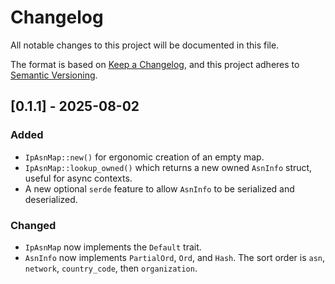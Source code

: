 # Changelog

All notable changes to this project will be documented in this file.

The format is based on [Keep a
Changelog](https://keepachangelog.com/en/1.1.0/), and this project adheres to
[Semantic Versioning](https://semver.org/spec/v2.0.0.html).

## [0.1.1] - 2025-08-02

### Added

- `IpAsnMap::new()` for ergonomic creation of an empty map.
- `IpAsnMap::lookup_owned()` which returns a new owned `AsnInfo` struct, useful
  for async contexts.
- A new optional `serde` feature to allow `AsnInfo` to be serialized and
  deserialized.

### Changed

- `IpAsnMap` now implements the `Default` trait.
- `AsnInfo` now implements `PartialOrd`, `Ord`, and `Hash`. The sort order is
  `asn`, `network`, `country_code`, then `organization`.
